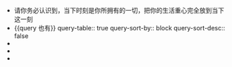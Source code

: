 - 请你务必认识到，当下时刻是你所拥有的一切，把你的生活重心完全放到当下这一刻
- {{query  也有}}
  query-table:: true
  query-sort-by:: block
  query-sort-desc:: false
-
-
-